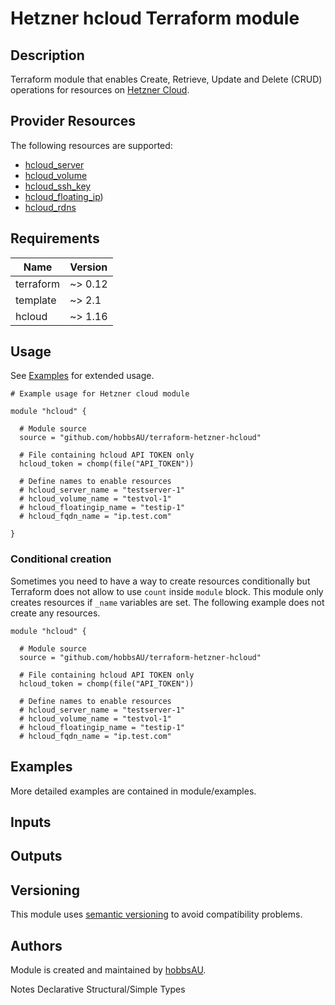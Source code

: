 # Hetzner hcloud Terraform module

## Description
Terraform module that enables Create, Retrieve, Update and Delete (CRUD) operations for resources on [Hetzner Cloud](https://www.hetzner.com/cloud).

## Provider Resources
The following resources are supported:
- [hcloud_server](https://www.terraform.io/docs/providers/hcloud/r/server.html)
- [hcloud_volume](https://www.terraform.io/docs/providers/hcloud/r/volume.html)
- [hcloud_ssh_key](https://www.terraform.io/docs/providers/hcloud/r/ssh_key.html)
- [hcloud_floating_ip](https://www.terraform.io/docs/providers/hcloud/r/floating_ip.html))
- [hcloud_rdns](https://www.terraform.io/docs/providers/hcloud/r/rdns.html)


## Requirements
| Name | Version |
|------|---------|
| terraform | ~> 0.12 |
| template | ~> 2.1 |
| hcloud | ~> 1.16 |


## Usage
See [Examples](#examples) for extended usage.

```hcl
# Example usage for Hetzner cloud module

module "hcloud" {

  # Module source
  source = "github.com/hobbsAU/terraform-hetzner-hcloud"

  # File containing hcloud API TOKEN only
  hcloud_token = chomp(file("API_TOKEN"))

  # Define names to enable resources
  # hcloud_server_name = "testserver-1"
  # hcloud_volume_name = "testvol-1"
  # hcloud_floatingip_name = "testip-1"
  # hcloud_fqdn_name = "ip.test.com"

}
```



### Conditional creation
Sometimes you need to have a way to create resources conditionally but Terraform does not allow to use `count` inside `module` block. This module only creates resources if `_name` variables are set. The following example does not create any resources.

```hcl
module "hcloud" {

  # Module source
  source = "github.com/hobbsAU/terraform-hetzner-hcloud"

  # File containing hcloud API TOKEN only
  hcloud_token = chomp(file("API_TOKEN"))

  # Define names to enable resources
  # hcloud_server_name = "testserver-1"
  # hcloud_volume_name = "testvol-1"
  # hcloud_floatingip_name = "testip-1"
  # hcloud_fqdn_name = "ip.test.com"
```

## Examples
More detailed examples are contained in module/examples.

## Inputs

## Outputs

## Versioning
This module uses [semantic versioning](https://semver.org/) to avoid compatibility problems.

## Authors
Module is created and maintained by [hobbsAU](https://github.com/hobbsAU).

Notes
Declarative
Structural/Simple Types
